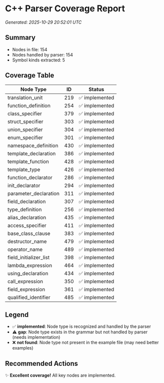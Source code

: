# C++ Parser Coverage Report

*Generated: 2025-10-29 20:52:01 UTC*

## Summary
- Nodes in file: 154
- Nodes handled by parser: 154
- Symbol kinds extracted: 5

## Coverage Table

| Node Type | ID | Status |
|-----------|-----|--------|
| translation_unit | 219 | ✅ implemented |
| function_definition | 254 | ✅ implemented |
| class_specifier | 379 | ✅ implemented |
| struct_specifier | 303 | ✅ implemented |
| union_specifier | 304 | ✅ implemented |
| enum_specifier | 301 | ✅ implemented |
| namespace_definition | 430 | ✅ implemented |
| template_declaration | 386 | ✅ implemented |
| template_function | 428 | ✅ implemented |
| template_type | 426 | ✅ implemented |
| function_declarator | 286 | ✅ implemented |
| init_declarator | 294 | ✅ implemented |
| parameter_declaration | 311 | ✅ implemented |
| field_declaration | 307 | ✅ implemented |
| type_definition | 256 | ✅ implemented |
| alias_declaration | 435 | ✅ implemented |
| access_specifier | 411 | ✅ implemented |
| base_class_clause | 383 | ✅ implemented |
| destructor_name | 479 | ✅ implemented |
| operator_name | 489 | ✅ implemented |
| field_initializer_list | 398 | ✅ implemented |
| lambda_expression | 464 | ✅ implemented |
| using_declaration | 434 | ✅ implemented |
| call_expression | 350 | ✅ implemented |
| field_expression | 361 | ✅ implemented |
| qualified_identifier | 485 | ✅ implemented |

## Legend

- ✅ **implemented**: Node type is recognized and handled by the parser
- ⚠️ **gap**: Node type exists in the grammar but not handled by parser (needs implementation)
- ❌ **not found**: Node type not present in the example file (may need better examples)

## Recommended Actions

✨ **Excellent coverage!** All key nodes are implemented.
